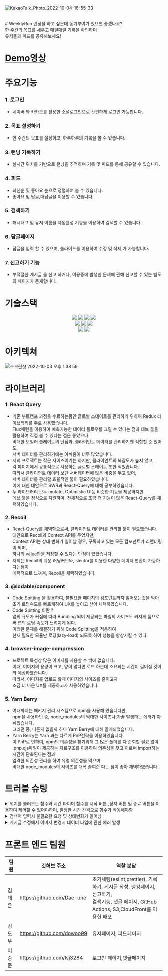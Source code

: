 ![KakaoTalk_Photo_2022-10-04-16-55-33](https://user-images.githubusercontent.com/104764474/193819731-ab83241b-e3b6-4dee-90b4-738e58a6c18e.png)

<br/>
# WeeklyRun
런닝을 하고 싶은데 동기부여가 있으면 좋겠나요?<br/>
한 주간의 목표를 세우고 매일매일 기록을 확인하며 <br/>
유저들과 피드를 공유해보세요!

# [Demo영상](https://www.youtube.com/watch?v=wmHWVBSeeHE)

# 주요기능
### 1. 로그인
* 네이버 와 카카오를 활용한 소셜로그인으로 간편하게 로그인 가능합니다.
### 2. 목표 설정하기
* 한 주간의 목표를 설정하고, 하루하루의 기록을 볼 수 있습니다.
### 3. 런닝 기록하기
* 실시간 위치를 기반으로 런닝을 추적하며 기록 및 피드를 통해 공유할 수 있습니다.
### 4. 피드
* 최신순 및 좋아요 순으로 정렬하여 볼 수 있습니다.
* 좋아요 및 답글,대답글을 이용할 수 있습니다.
### 5. 검색하기
* 해시태그 및 유저 이름을 자동완성 기능을 이용하여 검색할 수 있습니다.
### 6. 답글페이지
* 답글을 입력 할 수 있으며, 슬라이드를 이용하여 수정 및 삭제 가 가능합니다.
### 7. 신고하기 기능
* 부적절한 게시글 을 신고 하거나, 이용중에 발생한 문제에 관해 신고할 수 있는 별도의 페이지가 존재합니다.


# 기술스택
<div align="center">
  <img src="https://img.shields.io/badge/html5-E34F26?style=for-the-badge&logo=html5&logoColor=white"> 
  <img src="https://img.shields.io/badge/css-1572B6?style=for-the-badge&logo=css3&logoColor=white"> 
  <img src="https://img.shields.io/badge/javascript-F7DF1E?style=for-the-badge&logo=javascript&logoColor=black"> 
  <img src="https://img.shields.io/badge/react-61DAFB?style=for-the-badge&logo=react&logoColor=black"> 
  <br/>
  <img src="https://img.shields.io/badge/react Query-FF4154?style=for-the-badge&logo=react-Query&logoColor=black"> 
  <img src="https://img.shields.io/badge/recoil-61DAFB?style=for-the-badge&logo=recoil&logoColor=black"> 
  <img src="https://img.shields.io/badge/styledcomponents-DB7093?style=for-the-badge&logo=styled-components&logoColor=white"> 
  <br/>
   <img src="https://img.shields.io/badge/github-181717?style=for-the-badge&logo=github&logoColor=white"> 
   <img src="https://img.shields.io/badge/githubactions-181717?style=for-the-badge&logo=githubactions&logoColor=white"> 
</div>

# 아키텍쳐
![스크린샷 2022-10-03 오후 1 38 59](https://user-images.githubusercontent.com/104764474/193502802-0399a082-4875-405b-9bec-bac7749a3511.png)


# 라이브러리
### 1. React Query
* 기존 부트캠프 과정을 수료하는동안 글로벌 스테이트를 관리하기 위하여 Redux 라이브러리를 주로 사용했습니다. <br/>
 Flux패턴을 이용하여 예측가능한 데이터 플로우를 그릴 수 있다는 점과 데브 툴을 활용하여 직접 볼 수 있다는 점은 좋았으나 <br/>
 비대한 보일러 플레이트의 단점과, 클라이언트 데이터를 관리하기엔 적합할 순 있어도,<br/> 
 서버 데이터를 관리하기에는 아쉬움이 너무 많았습니다.
* 저희 프로젝트는 작은 사이즈이기는 하지만, 클라이언트의 복잡도가 높지 않고,<br/>
  각 페이지에서 공통적으로 사용하는 글로벌 스테이트 또한 적었습니다.<br/>
  따라서 클라이언트 데이터 보단 서버데이터에 많은 비중을 두고 있어,<br/>
  서버 데이터를 관리할 효율적인 툴이 필요하였습니다.<br/>
  이에 대한 대안으로 SWR과 React-Query에 대해 공부하였습니다.
* 두 라이브러리 모두 mutate, Optimistic UI등 비슷한 기능을 제공하지만<br/>
  데브 툴을 정식으로 지원하며, 전체적으로 조금 더 기능이 많은 React-Query를 채택하였습니다.
  
### 2. Recoil
* React-Query를 채택함으로써, 클라이언트 데이터를 관리할 툴이 필요했습니다.<br/>
  대안으로 Recoil과 Context API를 두었지만,<br/>
  Context API는 상태 변화가 일어날 경우, 구독하고 있는 모든 컴포넌트가 리랜더링이 되며,<br/>
  하나의 value만을 저장할 수 있다는 단점이 있었습니다.<br/>
* 저희는 Recoil의 쉬운 러닝커브와, slector를 이용한 다양한 데이터 변환이 가능하다는점이 <br/>
  매력적으로 느껴져, Recoil을 채택하였습니다.
  
### 3. @lodable/component
*  Code Spitting 을 활용하여, 불필요한 페이지의 컴포넌트까지 읽어오는것을 막아<br/>
   초기 로딩속도를 빠르게하여 UX를 높이고 싶어 채택하였습니다.
*  Code Spitting 이란 ? <br/>
앱의 규모가 커짐에 따라 Bundling 되어 제공되는 파일의 사이즈도 커지게 됨으로써 앱의 로딩 속도가 느려지게 된다.<br/>
이러한 문제를 해결하기 위해 Code Splitting을 적용하여 <br/>
현재 필요한 모듈만 로딩(lazy-load) 되도록 하여 성능을 향상시킬 수 있다.

### 4. browser-image-compression
* 프로젝트 특성상 많은 이미지를 사용할 수 밖에 없습니다.<br/>
  이때, 이미지의 용량이 크고, 양이 많다면 로드 하는데 소요되는 시간이 길어질 것이라 예상하였습니다.<br/>
  따라서, 이미지를 업로드 할때 이미지의 사이즈를 줄이고자<br/>
  조금 더 나은 UX를 제공하고자 사용하였습니다.

### 5. Yarn Berry
* 여태까지는 패키지 관리 시스템으로 npm을 사용해 왔습니다만,<br/>
  npm을 사용하던 중, node_modules의 막대한 사이즈나,가끔 발생하는 에러가 아쉬웠습니다.<br/>
  그러던 중, 다른게 없을까 하다 Yarn Berry에 대해 알게되었습니다.
* Yarn Berry는 Yarn 과는 다르게 PnP전략을 이용하였습니다.<br/>
  이 PnP로 인하여, npm의 의존성을 찾기위해 그 많은 폴더를 다 순회할 필요 없이<br/>
  .pnp.cjs파일이 제공하는 자료구조를 이용하여 의존성을 찾고 이로써 import하는 시간이 단축된다는 점과<br/>
  엄격한 의존성 관리를 하여 유령 의존성을 막으며 <br/>
  비대한 node_modules의 사이즈를 대폭 줄여준 다는 점이 좋아 채택하였습니다.
  

# 트러블 슈팅
<details>
  <summary>위치를 불러오는 함수와 시간 타이머 함수를 시작 버튼 ,정지 버튼 및 종료 버튼을 이용하여 제어할 수 있어야하며, 일정한 시간 간격으로 함수가 작동해야함</summary>
  <div markdown="1">
    useInterval 커스텀 훅을 사용하여, callback 함수와 delay를 파라미터로 넘겨 delay가 null일 경우 함수가 중단됨
     자세한 내용은 https://velog.io/@dae_eun2/React-useInterval 에서 확인 가능합니다.
    
  </div>
</details>
<details>
  <summary>검색어 입력시 불필요한 요청 및 상태변화가 일어남 </summary>
  <div markdown="1">
    
      검색 인풋에 글씨가 입력될때마다 요청이 간다면 불필요한 요청이 생길뿐만아니라 과도한 요청이 발생할 수가 있음 
      debounce 훅을 만들어서 , value와 delay를 파라미터로 받으며, <br/>setTimeout을 이용하여 일정 시간 동안의 이벤트 발생을 무효화시켜
      change되는 value값의 시간 텀을 조정하여 사용
    
  </div>
</details>
<details>
  <summary>게시글 수정에서 이미지 변경시 데이터 타입에 관한 에러 발생</summary>
  <div markdown="1">
    업로드 이미지를 blob타입으로 백엔드에 넘겨주는데, 기존 이미지는 string타입으로 url주소로 받음 <br />
    기존이미지를 blob타입으로 변경 하여 줄 수가 없어, 기존 이미지를 수정하는것에대한 문제가 발생함 <br />
    
      해결방안 
      백엔드에 prevImage와 newImage를 별도로 전송하여 백엔드측에서 newImage를 업로드 후, prevImage로 합치게끔 하여 문제 해결
    
  </div>
</details>


# 프론트 엔드 팀원
|팀원|깃허브 주소| 역할 분담|
|----|-----|------|
|김대은| https://github.com/Dae-une   | 초기세팅(eslint,prettier), 기록하기, 게시글 작성, 랭킹페이지, 신고하기,<br/> 검색기능, 댓글 페이지, GitHub Actions, S3,CloudFront를 이용한 배포 |
|김도우|  https://github.com/dowoo99  | 유저페이지, 피드페이지 |
|이승준|  https://github.com/lsj3284   | 로그인 페이지,댓글페이지 |
